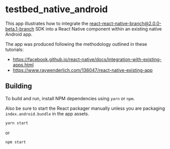 # testbed_native_android

This app illustrates how to integrate the react-react-native-branch@2.0.0-beta.1-branch SDK into a React Native component within an existing native Android app.

The app was produced following the methodology outlined in these tutorials:

- https://facebook.github.io/react-native/docs/integration-with-existing-apps.html
- https://www.raywenderlich.com/136047/react-native-existing-app

## Building

To build and run, install NPM dependencies using `yarn` or `npm`.

Also be sure to start the React packager manually unless you are packaging `index.android.bundle` in the app
assets.

```bash
yarn start
```

or

```bash
npm start
```

